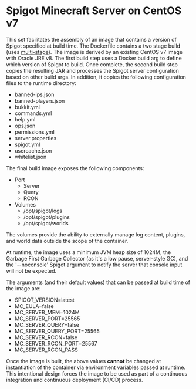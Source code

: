 # Spigot Minecraft Server on CentOS v7
This set facilitates the assembly of an image that contains a version of Spigot specified at build time. The Dockerfile contains a two stage build (uses [multi-stage](https://docs.docker.com/engine/userguide/eng-image/multistage-build/)).
The image is derived by an existing CentOS v7 image with Oracle JRE v8.
The first build step uses a Docker build arg to define which version of Spigot to build. Once complete, the second build step copies the resulting JAR and processes the Spigot server configuration based on other build args. In addition, it copies the following configuration files to the runtime directory:

* banned-ips.json
* banned-players.json
* bukkit.yml
* commands.yml
* help.yml
* ops.json
* permissions.yml
* server.properties
* spigot.yml
* usercache.json
* whitelist.json

The final build image exposes the following components:

* Port
	* Server
	* Query
	* RCON
* Volumes	
	* /opt/spigot/logs
	* /opt/spigot/plugins
	* /opt/spigot/worlds

The volumes provide the ability to externally manage log content, plugins, and world data outside the scope of the container.

At runtime, the image uses a minimum JVM heap size of 1024M, the Garbage First Garbage Collector (as it's a low pause, server-style GC), and the '--noconsole' Spigot argument to notify the server that console input will not be expected.

The arguments (and their default values) that can be passed at build time of the image are:
* SPIGOT_VERSION=latest
* MC_EULA=false
* MC_SERVER_MEM=1024M
* MC_SERVER_PORT=25565
* MC_SERVER_QUERY=false
* MC_SERVER_QUERY_PORT=25565
* MC_SERVER_RCON=false
* MC_SERVER_RCON_PORT=25567
* MC_SERVER_RCON_PASS

Once the image is built, the above values **cannot** be changed at instantiation of the container via environment variables passed at runtime. This intentional design forces the image to be used as part of a continuous integration and continuous deployment (CI/CD) process.
